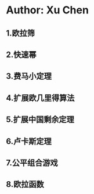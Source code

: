 # Author: Xu Chen
## 1.欧拉筛
## 2.快速幂
## 3.费马小定理
## 4.扩展欧几里得算法
## 5.扩展中国剩余定理
## 6.卢卡斯定理
## 7.公平组合游戏
## 8.欧拉函数

